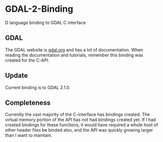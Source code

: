 # GDAL-2-Binding
D language binding to GDAL C interface

## GDAL
The GDAL website is [gdal.org](gdal.org) and has a lot of documentation. When reading the
documentation and tutorials, remember this binding was created for the C-API.

## Update
Current binding is to GDAL 2.1.0.

## Completeness
Currently the vast majority of the C-interface has bindings created. The virtual
memory portion of the API has not had bindings created yet. If I had created
bindings for these functions, it would have required a whole host of other
header files be binded also, and the API was quickly growing larger than I 
want to maintain.
 